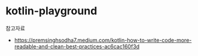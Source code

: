 # kotlin-playground

참고자료
- https://premsinghsodha7.medium.com/kotlin-how-to-write-code-more-readable-and-clean-best-practices-ac6cac160f3d
